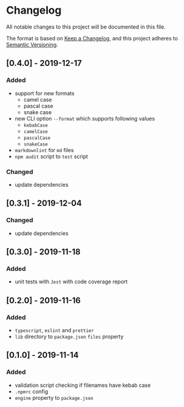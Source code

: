 # Changelog

All notable changes to this project will be documented in this file.

The format is based on [Keep a Changelog](https://keepachangelog.com/en/1.0.0/),
and this project adheres to [Semantic Versioning](https://semver.org/spec/v2.0.0.html).

## [0.4.0] - 2019-12-17

### Added

* support for new formats
  * camel case
  * pascal case
  * snake case
* new CLI option `--format` which supports following values
  * `kebabCase`
  * `camelCase`
  * `pascalCase`
  * `snakeCase`
* `markdownlint` for `md` files
* `npm audit` script to `test` script

### Changed

* update dependencies

## [0.3.1] - 2019-12-04

### Changed

* update dependencies

## [0.3.0] - 2019-11-18

### Added

* unit tests with `Jest` with code coverage report

## [0.2.0] - 2019-11-16

### Added

* `typescript`, `eslint` and `prettier`
* `lib` directory to `package.json` `files` property

## [0.1.0] - 2019-11-14

### Added

* validation script checking if filenames have kebab case
* `.npmrc` config
* `engine` property to `package.json`
